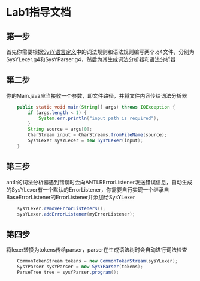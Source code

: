 # Lab1指导文档
## 第一步
首先你需要根据[SysY语言定义](../docs/SysY%E8%AF%AD%E8%A8%80%E5%AE%9A%E4%B9%89.pdf)中的词法规则和语法规则编写两个.g4文件，分别为SysYLexer.g4和SysYParser.g4，然后为其生成词法分析器和语法分析器

## 第二步
你的Main.java应当接收一个参数，即文件路径，并将文件内容传给词法分析器
```java 
    public static void main(String[] args) throws IOException {
        if (args.length < 1) {
            System.err.println("input path is required");
        }
        String source = args[0];
        CharStream input = CharStreams.fromFileName(source);
        SysYLexer sysYLexer = new SysYLexer(input);
    }
```
## 第三步
antlr的词法分析器遇到错误时会向ANTLRErrorListener发送错误信息，自动生成的SysYLexer有一个默认的ErrorListener，你需要自行实现一个继承自BaseErrorListener的ErrorListener并添加给SysYLexer
```java 
    sysYLexer.removeErrorListeners();
    sysYLexer.addErrorListener(myErrorListener);
```

## 第四步
将lexer转换为tokens传给parser，parser在生成语法树时会自动进行词法检查
```java 
    CommonTokenStream tokens = new CommonTokenStream(sysYLexer);
    SysYParser sysYParser = new SysYParser(tokens);
    ParseTree tree = sysYParser.program();
```